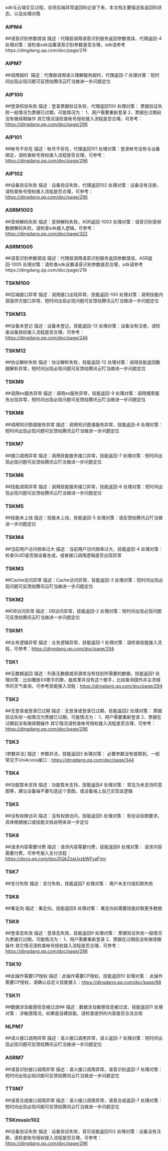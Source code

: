 ​	sdk与云端交互过程，会将后端异常返回码记录下来，本文档主要描述各返回码状态，以及处理对策

### AIPM4

##语音识别参数错误
​	描述：代理层调用语音识别服务返回参数错误，代理返回-4
	处理对策：请检查sdk设置语音识别参数是否合理，sdk请参考https://dingdang.qq.com/doc/page/219

### AIPM7

##调用超时
​	描述：代理层调用语义理解服务超时，代理返回-7
	处理对策：短时间出现必现问题可反馈给腾讯云叮当做进一步问题定位

### AIP100

##登录校验失败
	描述：登录票据验证失败，代理返回100
	处理对策：
		票据验证失败一般情况为票据已过期，可能情况为：
		1、用户需要重新登录
		2、票据在过期前没有做续期操作
		其它情况请检查帐号授权接入流程是否合理，可参考：https://dingdang.qq.com/doc/page/296

### AIP101

##帐号不存在
	描述：帐号不存在，代理返回101
	处理对策：登录帐号没有与设备绑定，请检查帐号授权接入流程是否合理，可参考：https://dingdang.qq.com/doc/page/296

### AIP102

##设备验证失败
	描述：设备验证失败，代理返回102
	处理对策：设备没有注册，请检查账号授权接入流程是否合理，可参考：https://dingdang.qq.com/doc/page/296

### ASRM1003

##音频解码失败
	描述：音频解码失败，ASR返回-1003
	处理对策：语音识别音频数据解码失败，请检查sdk接入逻辑，可参考：https://dingdang.qq.com/doc/page/322

### ASRM1005

##语音识别参数错误
	描述：代理层调用语音识别服务返回参数错误，ASR返回-1005
	处理对策：请检查sdk设置语音识别参数是否合理，sdk请参考https://dingdang.qq.com/doc/page/219

### TSKM100

##后端接口异常
	描述：调用接口出现异常，技能返回-100
	处理对策：调用技能内容提供方接口异常，短时间出现必现问题可反馈给腾讯云叮当做进一步问题定位

### TSKM13

##设备未登记
	描述：设备未登记，技能返回-13
	处理对策：设备没有注册，请检查设备授权接入流程是否合理，可参考：https://dingdang.qq.com/doc/page/248

### TSKM12

##协议解析失败
	描述：协议解析失败，技能返回-12
	处理对策：调用技能返回数据解析异常，短时间出现必现问题可反馈给腾讯云叮当做进一步问题定位

### TSKM9

##调用es服务异常
	描述：调用es服务异常，技能返回-9
	处理对策：调用搜索服务出现异常，短时间出现必现问题可反馈给腾讯云叮当做进一步问题定位

### TSKM8

##调用知识图谱服务异常
	描述：调用知识图谱服务异常，技能返回-8
	处理对策：短时间出现必现问题可反馈给腾讯云叮当做进一步问题定位

### TSKM7

##接口调用异常
	描述：调用技能服务接口异常，技能返回-7
	处理对策：短时间出现必现问题可反馈给腾讯云叮当做进一步问题定位

### TSKM6

##技能调用异常
	描述：调用技能服务接口异常，技能返回-6
	处理对策：短时间出现必现问题可反馈给腾讯云叮当做进一步问题定位

### TSKM5

##技能未上线
	描述：技能未上线，技能返回-5
	处理对策：请反馈给腾讯云叮当做进一步问题定位

### TSKM4

##当前用户访问频率过大
	描述：当前用户访问频率过大，技能返回-4
	处理对策：检查GUID是否按设备生成，或者接口调用逻辑是否出现异常

### TSKM3

##Cache访问异常
	描述：Cache访问异常，技能返回-3
	处理对策：短时间出现必现问题可反馈给腾讯云叮当做进一步问题定位

### TSKM2

##DB访问异常
	描述：DB访问异常，技能返回-2
	处理对策：短时间出现必现问题可反馈给腾讯云叮当做进一步问题定位

### TSKM1

##业务逻辑异常
	描述：业务逻辑异常，技能返回-1
	处理对策：请检查技能接入流程，可参考：https://dingdang.qq.com/doc/page/294

### TSK1

##无数据返回
	描述：列表无数据或资源库没有找到所需要的数据，技能返回1
	处理对策：比如播放XX歌手的歌，曲库里并没有这个歌手，比如查询国外非主流城市的天气查询，可参考技能接入流程：https://dingdang.qq.com/doc/page/294

### TSK2

##无登录或登录已过期
	描述：无登录或登录已过期，技能返回2
	处理对策：
		票据验证失败一般情况为票据已过期，可能情况为：
		1、用户需要重新登录
		2、票据在过期前没有做续期操作
		其它情况请检查帐号授权接入流程是否合理，可参考：https://dingdang.qq.com/doc/page/296

### TSK3

[参数非法]
	描述：参数非法，技能返回3
	处理对策：
		必要参数没有提取到，一般常见于UniAcess接口：https://dingdang.qq.com/doc/page/344

### TSK4

##功能暂未支持
	描述：功能暂未支持，技能返回4
	处理对策：
		常见为未支持的意图等，建议设备端不要勾选这个意图，或设备端上自己实现该逻辑
### TSK5

##没有权限访问
	描述：没有权限访问，技能返回5
	处理对策：
		有验证权限要求，具体根据接口或技能文档说明来进一步定位

### TSK6

##请求内容需要付费
	描述：请求内容需要付费，技能返回6
	处理对策：
		请求内容需要付费，可参考接入支付流程：https://docs.qq.com/doc/DQkZzaUxzbWFvaFhm

### TSK7

##支付失败
	描述：支付失败，技能返回7
	处理对策：
		用户未支付或扣款失败

### TSK8

##重定向
	描述：重定向，技能返回8
	处理对策：
		重定向如需要技能拉取更多数据

### TSK9

##登录态失效
	描述：登录态失效，技能返回9
	处理对策：
		票据验证失败一般情况为票据已过期，可能情况为：
		1、用户需要重新登录
		2、票据在过期前没有做续期操作
		其它情况请检查帐号授权接入流程是否合理，可参考：https://dingdang.qq.com/doc/page/296

### TSK10

##此操作需要CP授权
	描述：此操作需要CP授权，技能返回10
	处理对策：
		此操作需要CP授权，请确认自定义技能接入：https://dingdang.qq.com/doc/page/88

### TSK11

##数据涉及敏感信息被过滤##
	描述：数据涉及敏感信息被过滤，技能返回11
	处理对策：
		涉敏感情况，如果是自建技能，请检查提供的内容是否合法合规

### NLPM7

##语义接口调用异常
	描述：语义接口调用异常，语义返回-7
	处理对策：短时间出现必现问题可反馈给腾讯云叮当做进一步问题定位

### ASRM7

##语音识别接口调用异常
	描述：语义接口调用异常，语音识别返回-7
	处理对策：短时间出现必现问题可反馈给腾讯云叮当做进一步问题定位

### TTSM7

##语音合成接口调用异常
	描述：语义接口调用异常，语音合成返回-7
	处理对策：短时间出现必现问题可反馈给腾讯云叮当做进一步问题定位

### TSKmusic102

##设备验证失败
	描述：设备验证失败，音乐技能返回102
	处理对策：设备没有注册，请检查账号授权接入流程是否合理，可参考：https://dingdang.qq.com/doc/page/296
	
